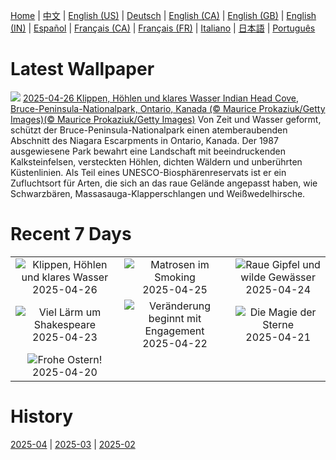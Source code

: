 [Home](../README.md) | [中文](zh-CN.md) | [English (US)](en-US.md) | [Deutsch](de-DE.md) | [English (CA)](en-CA.md) | [English (GB)](en-GB.md) | [English (IN)](en-IN.md) | [Español](es-ES.md) | [Français (CA)](fr-CA.md) | [Français (FR)](fr-FR.md) | [Italiano](it-IT.md) | [日本語](ja-JP.md) | [Português](pt-BR.md)

# Latest Wallpaper
![](https://www.bing.com/th?id=OHR.BrucePeninsula_DE-DE2577994189_UHD.jpg)
[2025-04-26 Klippen, Höhlen und klares Wasser Indian Head Cove, Bruce-Peninsula-Nationalpark, Ontario, Kanada (© Maurice Prokaziuk/Getty Images)(© Maurice Prokaziuk/Getty Images)](https://www.bing.com/th?id=OHR.BrucePeninsula_DE-DE2577994189_UHD.jpg)
Von Zeit und Wasser geformt, schützt der Bruce-Peninsula-Nationalpark einen atemberaubenden Abschnitt des Niagara Escarpments in Ontario, Kanada. Der 1987 ausgewiesene Park bewahrt eine Landschaft mit beeindruckenden Kalksteinfelsen, versteckten Höhlen, dichten Wäldern und unberührten Küstenlinien. Als Teil eines UNESCO-Biosphärenreservats ist er ein Zufluchtsort für Arten, die sich an das raue Gelände angepasst haben, wie Schwarzbären, Massasauga-Klapperschlangen und Weißwedelhirsche.

# Recent 7 Days
|  |  |  |
|:---:|:---:|:---:|
| ![](https://www.bing.com/th?id=OHR.BrucePeninsula_DE-DE2577994189_400x240.jpg "Klippen, Höhlen und klares Wasser") 2025-04-26 | ![](https://www.bing.com/th?id=OHR.MagellanicPenguin_DE-DE2240102652_400x240.jpg "Matrosen im Smoking") 2025-04-25 | ![](https://www.bing.com/th?id=OHR.KenaiSpires_DE-DE8277470819_400x240.jpg "Raue Gipfel und wilde Gewässer") 2025-04-24 |
| ![](https://www.bing.com/th?id=OHR.GlobeTheatre_DE-DE3738219615_400x240.jpg "Viel Lärm um Shakespeare") 2025-04-23 | ![](https://www.bing.com/th?id=OHR.YellowstoneSpring_DE-DE2924046360_400x240.jpg "Veränderung beginnt mit Engagement") 2025-04-22 | ![](https://www.bing.com/th?id=OHR.JoshuaStars_DE-DE4771713346_400x240.jpg "Die Magie der Sterne") 2025-04-21 |
| ![](https://www.bing.com/th?id=OHR.EastereggsTree_DE-DE3677882321_400x240.jpg "Frohe Ostern!") 2025-04-20 |  |  |

# History
[2025-04](../archives/wallpaper/de-DE/w_2025_04.md) | [2025-03](../archives/wallpaper/de-DE/w_2025_03.md) | [2025-02](../archives/wallpaper/de-DE/w_2025_02.md)
